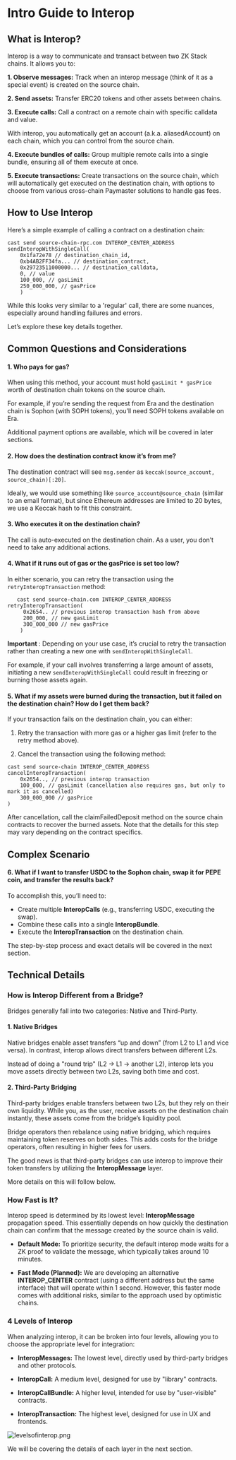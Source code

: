 # Intro Guide to Interop

## What is Interop?
Interop is a way to communicate and transact between two ZK Stack chains. It allows you to:

**1. Observe messages:**
Track when an interop message (think of it as a special event) is created on the source chain.

**2. Send assets:**
Transfer ERC20 tokens and other assets between chains.

**3. Execute calls:**
Call a contract on a remote chain with specific calldata and value. 

With interop, you automatically get an account (a.k.a. aliasedAccount) on each chain, which you can control from the source chain.

**4. Execute bundles of calls:**
Group multiple remote calls into a single bundle, ensuring all of them execute at once.

**5. Execute transactions:**
Create transactions on the source chain, which will automatically get executed on the destination chain, with options to choose from various cross-chain Paymaster solutions to handle gas fees.

## How to Use Interop
Here’s a simple example of calling a contract on a destination chain:

```solidity
cast send source-chain-rpc.com INTEROP_CENTER_ADDRESS sendInteropWithSingleCall(
	0x1fa72e78 // destination_chain_id,
	0xb4AB2FF34fa... // destination_contract,
	0x29723511000000... // destination_calldata,
	0, // value
	100_000, // gasLimit
	250_000_000, // gasPrice
	)
```

While this looks very similar to a 'regular' call, there are some nuances, especially around handling failures and errors. 

Let’s explore these key details together.

## Common Questions and Considerations

#### 1. Who pays for gas?
When using this method, your account must hold `gasLimit * gasPrice` worth of destination chain tokens on the source chain. 

For example, if you’re sending the request from Era and the destination chain is Sophon (with SOPH tokens), you’ll need SOPH tokens available on Era.

Additional payment options are available, which will be covered in later sections.

#### 2. How does the destination contract know it’s from me?
The destination contract will see `msg.sender` as `keccak(source_account, source_chain)[:20]`.

Ideally, we would use something like `source_account@source_chain` (similar to an email format), but since Ethereum addresses are limited to 20 bytes, we use a Keccak hash to fit this constraint.


#### 3. Who executes it on the destination chain?

The call is auto-executed on the destination chain. As a user, you don’t need to take any additional actions.

#### 4. What if it runs out of gas or the gasPrice is set too low?

In either scenario, you can retry the transaction using the `retryInteropTransaction` method:

 ```solidity
    cast send source-chain.com INTEROP_CENTER_ADDRESS retryInteropTransaction(
      0x2654.. // previous interop transaction hash from above
      200_000, // new gasLimit
      300_000_000 // new gasPrice
     )
```

**Important** : Depending on your use case, it’s crucial to retry the transaction rather than creating a new one with `sendInteropWithSingleCall`. 

For example, if your call involves transferring a large amount of assets, initiating a new `sendInteropWithSingleCall` could result in freezing or burning those assets again.

#### 5. What if my assets were burned during the transaction, but it failed on the destination chain? How do I get them back?

If your transaction fails on the destination chain, you can either:

1. Retry the transaction with more gas or a higher gas limit (refer to the retry method above).

2. Cancel the transaction using the following method:

```solidity
cast send source-chain INTEROP_CENTER_ADDRESS cancelInteropTransaction(
    0x2654.., // previous interop transaction
    100_000, // gasLimit (cancellation also requires gas, but only to mark it as cancelled)
    300_000_000 // gasPrice
)
```

After cancellation, call the claimFailedDeposit method on the source chain contracts to recover the burned assets. Note that the details for this step may vary depending on the contract specifics.

## Complex Scenario

#### 6. What if I want to transfer USDC to the Sophon chain, swap it for PEPE coin, and transfer the results back?

To accomplish this, you’ll need to:

- Create multiple **InteropCalls** (e.g., transferring USDC, executing the swap).
- Combine these calls into a single **InteropBundle**.
- Execute the **InteropTransaction** on the destination chain.

The step-by-step process and exact details will be covered in the next section.

## Technical Details
### How is Interop Different from a Bridge?
Bridges generally fall into two categories: Native and Third-Party.

#### 1. Native Bridges

Native bridges enable asset transfers “up and down” (from L2 to L1 and vice versa). In contrast, interop allows direct transfers between different L2s. 

Instead of doing a "round trip" (L2 → L1 → another L2), interop lets you move assets directly between two L2s, saving both time and cost.

#### 2. Third-Party Bridging

Third-party bridges enable transfers between two L2s, but they rely on their own liquidity. While you, as the user, receive assets on the destination chain instantly, these assets come from the bridge’s liquidity pool. 

Bridge operators then rebalance using native bridging, which requires maintaining token reserves on both sides. This adds costs for the bridge operators, often resulting in higher fees for users.

The good news is that third-party bridges can use interop to improve their token transfers by utilizing the **InteropMessage** layer. 

More details on this will follow below.

### How Fast is It?
Interop speed is determined by its lowest level: **InteropMessage** propagation speed. This essentially depends on how quickly the destination chain can confirm that the message created by the source chain is valid.

- **Default Mode:**
To prioritize security, the default interop mode waits for a ZK proof to validate the message, which typically takes around 10 minutes.

- **Fast Mode (Planned):**
We are developing an alternative **INTEROP_CENTER** contract (using a different address but the same interface) that will operate within 1 second. However, this faster mode comes with additional risks, similar to the approach used by optimistic chains.

### 4 Levels of Interop

When analyzing interop, it can be broken into four levels, allowing you to choose the appropriate level for integration:

- **InteropMessages:** The lowest level, directly used by third-party bridges and other protocols.

- **InteropCall:** A medium level, designed for use by "library" contracts.

- **InteropCallBundle:** A higher level, intended for use by "user-visible" contracts.

- **InteropTransaction:** The highest level, designed for use in UX and frontends.

![levelsofinterop.png](../img/levelsofinterop.png)

We will be covering the details of each layer in the next section.

